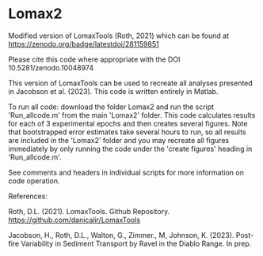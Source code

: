# Lomax2
Modified version of LomaxTools (Roth, 2021) which can be found at https://zenodo.org/badge/latestdoi/281159851 

Please cite this code where appropriate with the DOI 10.5281/zenodo.10048974

This version of LomaxTools can be used to recreate all analyses presented in Jacobson et al. (2023). This code is written entirely in Matlab.

To run all code: download the folder Lomax2 and run the script 'Run_allcode.m' from the main 'Lomax2' folder. This code calculates results for each of 3 experimental epochs and then creates several figures. Note that bootstrapped error estimates take several hours to run, so all results are included in the 'Lomax2' folder and you may recreate all figures immediately by only running the code under the 'create figures' heading in 'Run_allcode.m'. 

See comments and headers in individual scripts for more information on code operation.

References: 

Roth, D.L. (2021). LomaxTools. Github Repository. https://github.com/danicalir/LomaxTools

Jacobson, H., Roth, D.L., Walton, G., Zimmer., M, Johnson, K. (2023). Post-fire Variability in Sediment Transport by Ravel in the Diablo Range. In prep. 
